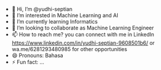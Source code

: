 - 👋 Hi, I’m @yudhi-septian
- 👀 I’m interested in Machine Learning and AI
- 🌱 I’m currently learning Informatics
- 💞️ I’m looking to collaborate as Machine Learning Engineer 
- 📫 How to reach me? you can connect with me in LinkedIn https://www.linkedin.com/in/yudhi-septian-9608501b6/ or wa.me/6281293480985 for other opportunities
- 😄 Pronouns: Bahasa
- ⚡ Fun fact: ...

<!---
yudhi-septian/yudhi-septian is a ✨ special ✨ repository because its `README.md` (this file) appears on your GitHub profile.
You can click the Preview link to take a look at your changes.
--->
